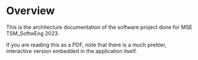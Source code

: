 # Overview

This is the architecture documentation of the software project done for MSE TSM_SoftwEng 2023.

If you are reading this as a PDF, note that there is a much prettier, interactive version embedded in the application itself.
